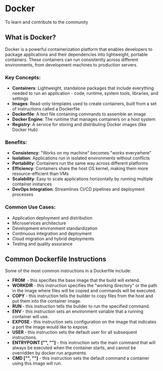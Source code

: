 # Docker
To learn and contribute to the community

## What is Docker?

Docker is a powerful containerization platform that enables developers to package applications and their dependencies into lightweight, portable containers. These containers can run consistently across different environments, from development machines to production servers.

### Key Concepts:

- **Containers**: Lightweight, standalone packages that include everything needed to run an application - code, runtime, system tools, libraries, and settings
- **Images**: Read-only templates used to create containers, built from a set of instructions called a Dockerfile
- **Dockerfile**: A text file containing commands to assemble an image
- **Docker Engine**: The runtime that manages containers on a host system
- **Registry**: A service for storing and distributing Docker images (like Docker Hub)

### Benefits:

- **Consistency**: "Works on my machine" becomes "works everywhere"
- **Isolation**: Applications run in isolated environments without conflicts
- **Portability**: Containers run the same way across different platforms
- **Efficiency**: Containers share the host OS kernel, making them more resource-efficient than VMs
- **Scalability**: Easy to scale applications horizontally by running multiple container instances
- **DevOps Integration**: Streamlines CI/CD pipelines and deployment processes

### Common Use Cases:

- Application deployment and distribution
- Microservices architecture
- Development environment standardization
- Continuous integration and deployment
- Cloud migration and hybrid deployments
- Testing and quality assurance

## Common Dockerfile Instructions

Some of the most common instructions in a Dockerfile include:

- **FROM <image>** - this specifies the base image that the build will extend.
- **WORKDIR <path>** - this instruction specifies the "working directory" or the path in the image where files will be copied and commands will be executed.
- **COPY <host-path> <image-path>** - this instruction tells the builder to copy files from the host and put them into the container image.
- **RUN <command>** - this instruction tells the builder to run the specified command.
- **ENV <name> <value>** - this instruction sets an environment variable that a running container will use.
- **EXPOSE <port-number>** - this instruction sets configuration on the image that indicates a port the image would like to expose.
- **USER <user-or-uid>** - this instruction sets the default user for all subsequent instructions.
- **ENTRYPOINT ["<command>", "<arg1>"]** - this instruction sets the main command that will always be executed when the container starts, and cannot be overridden by docker run arguments.
- **CMD ["<command>", "<arg1>"]** - this instruction sets the default command a container using this image will run.

